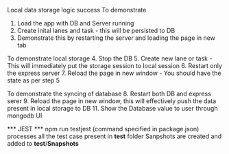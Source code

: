 Local data storage logic success
To demonstrate
1. Load the app with DB and Server running
2. Create inital lanes and task - this will be persisted to DB
3. Demonstrate this by restarting the server and loading the page in new tab

To demonstrate local storage 
4. Stop the DB
5. Create new lane or task - This will immediately put the storage session to local session 
6. Restart only the express server 
7. Reload the page in new window - You should have the state as per step 5

To demonstrate the syncing of database
8. Restart both DB and express serer
9. Reload the page in new window, this will effectively push the data present in local storage to DB
11. Show the Database value to user through mongodb UI

*** JEST ***
npm run testjest (command specified in package.json)
processes all the test case present in __test__ folder 
Sanpshots are created and added to __test__/__Snapshots__